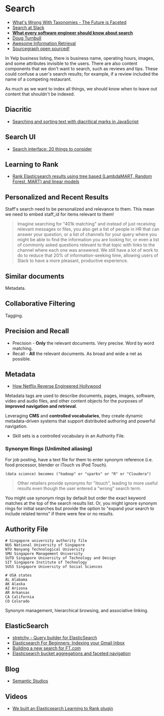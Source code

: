 # Search

* [What's Wrong With Taxonomies - The Future is Faceted](http://semanticstudios.com/the_speed_of_information_architecture/)
* [Search at Slack](https://slack.engineering/search-at-slack-431f8c80619e)
* [**What every software engineer should know about search**](https://medium.com/startup-grind/what-every-software-engineer-should-know-about-search-27d1df99f80d)
* [Doug Turnbull](https://medium.com/@softwaredoug/this-is-a-fantastic-post-e9caae910334)
* [Awesome Information Retrieval](https://github.com/harpribot/awesome-information-retrieval)
* [Sourcegraph open sourced!](https://github.com/sourcegraph/sourcegraph)

In Yelp business listing, there is business name, operating hours, images, and some attributes invisible to the users. There are also content components that we don't want to search, such as reviews and tips. These could confuse a user's search results; for example, if a review included the name of a competing restaurant.

As much as we want to index all things, we should know when to leave out content that shouldn't be indexed.

## Diacritic

* [Searching and sorting text with diacritical marks in JavaScript](https://thread.engineering/2018-08-29-searching-and-sorting-text-with-diacritical-marks-in-javascript/)

## Search UI

* [Search interface: 20 things to consider](https://uxplanet.org/search-interface-20-things-to-consider-4b1466e98881)

## Learning to Rank

* [Rank Elasticsearch results using tree based (LambdaMART, Random Forest, MART) and linear models](https://github.com/o19s/elasticsearch-learning-to-rank)

## Personalized and Recent Results

Staff's search need to be personalized and relevance to them. This mean we need to embed staff_id for items relevant to them!

> Imagine searching for "401k matching" and instead of just receiving relevant messages or files, you also get a list of people in HR that can answer your question, or a list of channels for your query where you might be able to find the information you are looking for, or even a list of commonly asked questions relevant to that topic with links to the channel where each one was answered. We still have a lot of work to do to reduce that 20% of information-seeking time, allowing users of Slack to have a more pleasant, productive experience.

## Similar documents

Metadata.

## Collaborative Filtering

Tagging.

## Precision and Recall

* Precision - **Only** the relevant documents. Very precise. Word by word matching.
* Recall - **All** the relevant documents. As broad and wide a net as possible.

## Metadata

* [How Netflix Reverse Engineered Hollywood](https://www.theatlantic.com/technology/archive/2014/01/how-netflix-reverse-engineered-hollywood/282679/)

Metadata tags are used to describe documents, pages, images, software, video and audio files, and other content objects for the purposes of **improved navigation and retrieval**.

Leveraging **CMS** and **controlled vocabularies**, they create dynamic metadata-driven systems that support distributed authoring and powerful navigation.

* Skill sets is a controlled vocabulary in an Authority File.

### Synonym Rings (Unlimited aliasing)

For job posting, have a text file for them to enter synonym reference (i.e. food processor, blender or iTouch vs iPod Touch).

```
(data science) becomes ("hadoop" or "sparks" or "R" or "Cloudera")
```

> Other retailers provide synonyms for "itouch", leading to more useful results even though the user entered a "wrong" search term.

You might use synonym rings by default but order the exact keyword matches at the top of the search results list. Or, you might ignore synonym rings for initial searches but provide the option to "expand your search to include related terms" if there were few or no results.

## Authority File

```
# Singapore university authority file
NUS National University of Singapore
NTU Nanyang Technological University
SMU Singapore Management University
SUTD Singapore University of Technology and Design
SIT Singapore Institute of Technology
SUSS Singapore University of Social Sciences

# USA states
AL AlabamaAK Alaska
AZ ArizonaAR ArkansasCA CaliforniaCO Colorado
```

Synonym management, hierarchical browsing, and associative linking.

## ElasticSearch

* [stretchy - Query builder for ElasticSearch](https://github.com/hired/stretchy)
* [Elasticsearch For Beginners: Indexing your Gmail Inbox](https://github.com/oliver006/elasticsearch-gmail)
* [Building a new search for FT.com](https://www.maketea.co.uk/2017/12/20/building-a-new-search-for-ft-com.html)
* [Elasticsearch bucket aggregations and faceted navigation](https://iridakos.com/tutorials/2018/10/22/elasticsearch-bucket-aggregations.html)

## Blog

* [Semantic Studios](http://semanticstudios.com/writing/)

## Videos

* [We built an Elasticsearch Learning to Rank plugin](https://www.youtube.com/watch?v=JqqtWfZQUTU)

